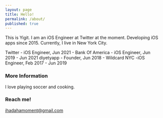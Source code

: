 ```yaml
---
layout: page
title: Hello!
permalink: /about/
published: true
---
```


This is Yigit. I am an iOS Engineer at Twitter at the moment. 
Developing iOS apps since 2015. Currently, I live in New York City.

Twitter - iOS Engineer, Jun 2021 - 
Bank Of America - iOS Engineer, Jun 2019 - Jun 2021 
diyetyapp - Founder, Jun 2018 - 
Wildcard NYC -iOS Engineer, Feb 2017 - Jun 2019 


### More Information

I love playing soccer and cooking. 

### Reach me!

[ihadahamoment@gmail.com](mailto:ihadahamoment@gmail.com)
